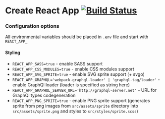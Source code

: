# Create React App [![Build Status](https://travis-ci.org/facebookincubator/create-react-app.svg?branch=master)](https://travis-ci.org/facebookincubator/create-react-app)

### Configuration options

All environmental variables should be placed in `.env` file and start with  `REACT_APP_`

#### Styling
- ```REACT_APP_SASS=true``` - enable SASS support
- ```REACT_APP_CSS_MODULES=true``` - enable CSS modules support
- ```REACT_APP_SVG_SPRITE=true``` - enable SVG sprite support (+ svgo)
- ```REACT_APP_GRAPHQL='webpack-graphql-loader' | 'graphql-tag/loader'``` - enable GraphQl loader (loader is specified as string here)
- ```REACT_APP_GRAPHQL_SERVER_URL='http://graphql-server.net'``` - URL for GraphQl types codegeneration
- ```REACT_APP_PNG_SPRITE=true``` - enable PNG sprite support (generates sprite from png images from `src/assets/sprite` directory into `src/assets/sprite.png` and styles to `src/styles/sprite.scss`)
